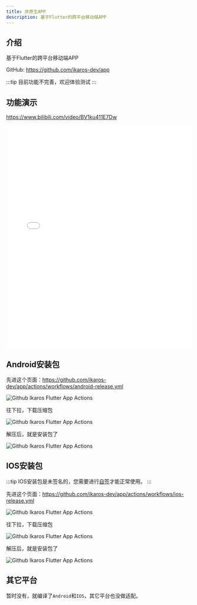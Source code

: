```yaml
---
title: 非原生APP
description: 基于Flutter的跨平台移动端APP
---
```


## 介绍

基于Flutter的跨平台移动端APP

GitHub: <https://github.com/ikaros-dev/app>

:::tip
目前功能不完善，欢迎体验测试
:::

## 功能演示

<https://www.bilibili.com/video/BV1ku411E7Dw>

<iframe src="//player.bilibili.com/player.html?aid=532195227&bvid=BV1ku411E7Dw&cid=1231958328&page=1&autoplay=0" scrolling="no" border="0" frameborder="no" framespacing="0" allowfullscreen="true" width='100%' height='600px'> </iframe>

## Android安装包

先进这个页面：<https://github.com/ikaros-dev/app/actions/workflows/android-release.yml>

![Github Ikaros Flutter App Actions](/img/getting-started-install-flutter-app/Snipaste_2023-07-30_12-27-53.png)

往下拉，下载压缩包

![Github Ikaros Flutter App Actions](/img/getting-started-install-flutter-app/Snipaste_2023-07-30_12-31-38.png)

解压后，就是安装包了

![Github Ikaros Flutter App Actions](/img/getting-started-install-flutter-app/Snipaste_2023-07-30_12-34-29.png)

## IOS安装包

:::tip
IOS安装包是未签名的，您需要进行[自签](https://bing.com/search?q=ios%E8%87%AA%E7%AD%BE&ensearch=1)才能正常使用。
:::

先进这个页面：<https://github.com/ikaros-dev/app/actions/workflows/ios-release.yml>

![Github Ikaros Flutter App Actions](/img/getting-started-install-flutter-app/Snipaste_2023-07-30_12-40-35.png)

往下拉，下载压缩包

![Github Ikaros Flutter App Actions](/img/getting-started-install-flutter-app/Snipaste_2023-07-30_12-41-09.png)

解压后，就是安装包了

![Github Ikaros Flutter App Actions](/img/getting-started-install-flutter-app/Snipaste_2023-07-30_12-44-00.png)

## 其它平台

暂时没有，就编译了`Android`和`IOS`，其它平台也没做适配。
